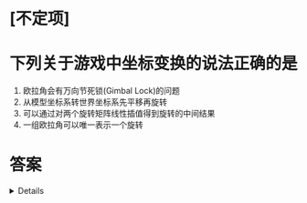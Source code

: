 # [不定项]
# 下列关于游戏中坐标变换的说法正确的是

1. 欧拉角会有万向节死锁(Gimbal Lock)的问题
2. 从模型坐标系转世界坐标系先平移再旋转
3. 可以通过对两个旋转矩阵线性插值得到旋转的中间结果
4. 一组欧拉角可以唯一表示一个旋转

# 答案

<details>



</details>